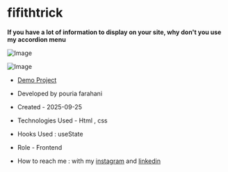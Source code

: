 # fifithtrick

**If you have a lot of information to display on your site, why don't you use my accordion menu**

![Image](https://github.com/user-attachments/assets/267eefff-db8d-4bf3-bd9b-b5cd40b8ba99)

![Image](https://github.com/user-attachments/assets/f0570882-f2d3-4238-9444-578a5ce3fd85)

- [Demo Project](https://fatemeh-hashemzadeh.github.io/fifithtrick/)

- Developed by pouria farahani

- Created - 2025-09-25

- Technologies Used - Html , css 

- Hooks Used : useState 

- Role - Frontend

- How to reach me : with my [instagram](https://instagram.com/fatemeh.__.hashemzadeh) and [linkedin](https://www.linkedin.com/in/fatemeh-hashemzadeh%E2%80%8F)
